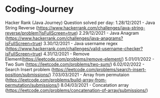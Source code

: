 # Coding-Journey
Hacker Rank (Java Journey)
  Question solved per day:
    1.28/12/2021 - Java String Reverse (https://www.hackerrank.com/challenges/java-string-reverse/problem?isFullScreen=true)
    2.29/12/2021 - Java Anagram (https://www.hackerrank.com/challenges/java-anagrams?isFullScreen=true)
    3.30/12/2021 - Java username regex (https://www.hackerrank.com/challenges/valid-username-checker?isFullScreen=true)
    4.31/12/2021 - Remove Element(https://leetcode.com/problems/remove-element/)
    5.01/01/2022 - Two Sum (https://leetcode.com/problems/two-sum/)
    6.02/02/2022 - Search Insert problem (https://leetcode.com/problems/search-insert-position/submissions/)
    7.03/03/2021 - Array from permutaion (https://leetcode.com/problems/build-array-from-permutation/submissions/)
    8.04/03/2021 - Concatation array (https://leetcode.com/problems/concatenation-of-array/submissions/)
